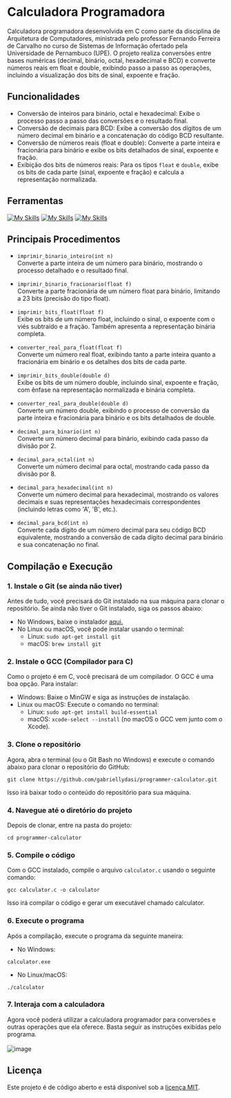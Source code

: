 # Calculadora Programadora
Calculadora programadora desenvolvida em C como parte da disciplina de Arquitetura de Computadores, ministrada pelo professor Fernando Ferreira de Carvalho no curso de Sistemas de Informação ofertado pela Universidade de Pernambuco (UPE). O projeto realiza conversões entre bases numéricas (decimal, binário, octal, hexadecimal e BCD) e converte números reais em float e double, exibindo passo a passo as operações, incluindo a visualização dos bits de sinal, expoente e fração. 

## Funcionalidades

* Conversão de inteiros para binário, octal e hexadecimal: Exibe o processo passo a passo das conversões e o resultado final.
* Conversão de decimais para BCD: Exibe a conversão dos dígitos de um número decimal em binário e a concatenação do código BCD resultante.
* Conversão de números reais (float e double): Converte a parte inteira e fracionária para binário e exibe os bits detalhados de sinal, expoente e fração.
* Exibição dos bits de números reais: Para os tipos `float` e `double`, exibe os bits de cada parte (sinal, expoente e fração) e calcula a representação normalizada.

## Ferramentas
[![My Skills](https://skillicons.dev/icons?i=c)](https://skillicons.dev)
[![My Skills](https://skillicons.dev/icons?i=git)](https://skillicons.dev)
[![My Skills](https://skillicons.dev/icons?i=vscode)](https://skillicons.dev)

## Principais Procedimentos
* `imprimir_binario_inteiro(int n)`<br>
Converte a parte inteira de um número para binário, mostrando o processo detalhado e o resultado final.

* `imprimir_binario_fracionario(float f)`<br>
Converte a parte fracionária de um número float para binário, limitando a 23 bits (precisão do tipo float).

* `imprimir_bits_float(float f)`<br>
Exibe os bits de um número float, incluindo o sinal, o expoente com o viés subtraído e a fração. Também apresenta a representação binária completa.

* `converter_real_para_float(float f)`<br>
Converte um número real float, exibindo tanto a parte inteira quanto a fracionária em binário e os detalhes dos bits de cada parte.

* `imprimir_bits_double(double d)`<br>
Exibe os bits de um número double, incluindo sinal, expoente e fração, com ênfase na representação normalizada e binária completa.

* `converter_real_para_double(double d)`<br>
Converte um número double, exibindo o processo de conversão da parte inteira e fracionária para binário e os bits detalhados de double.

* `decimal_para_binario(int n)`<br>
Converte um número decimal para binário, exibindo cada passo da divisão por 2.

* `decimal_para_octal(int n)`<br>
Converte um número decimal para octal, mostrando cada passo da divisão por 8.

* `decimal_para_hexadecimal(int n)`<br>
Converte um número decimal para hexadecimal, mostrando os valores decimais e suas representações hexadecimais correspondentes (incluindo letras como 'A', 'B', etc.).

* `decimal_para_bcd(int n)`<br>
Converte cada dígito de um número decimal para seu código BCD equivalente, mostrando a conversão de cada dígito decimal para binário e sua concatenação no final.

## Compilação e Execução
### 1. Instale o Git (se ainda não tiver)
Antes de tudo, você precisará do Git instalado na sua máquina para clonar o repositório. Se ainda não tiver o Git instalado, siga os passos abaixo:

* No Windows, baixe o instalador <a href="https://git-scm.com/download/win">aqui.</a>
* No Linux ou macOS, você pode instalar usando o terminal:
  * Linux: `sudo apt-get install git`
  * macOS: `brew install git`

### 2. Instale o GCC (Compilador para C)
Como o projeto é em C, você precisará de um compilador. O GCC é uma boa opção. Para instalar:

* Windows: Baixe o MinGW e siga as instruções de instalação.
* Linux ou macOS: Execute o comando no terminal:
  * Linux: `sudo apt-get install build-essential`
  * macOS: `xcode-select --install` (no macOS o GCC vem junto com o Xcode).
  
### 3. Clone o repositório
Agora, abra o terminal (ou o Git Bash no Windows) e execute o comando abaixo para clonar o repositório do GitHub:
```
git clone https://github.com/gabriellydasi/programmer-calculator.git
```
Isso irá baixar todo o conteúdo do repositório para sua máquina.

### 4. Navegue até o diretório do projeto
Depois de clonar, entre na pasta do projeto:
```
cd programmer-calculator
```

### 5. Compile o código
Com o GCC instalado, compile o arquivo `calculator.c` usando o seguinte comando:
```
gcc calculator.c -o calculator
```
Isso irá compilar o código e gerar um executável chamado calculator.

### 6. Execute o programa
Após a compilação, execute o programa da seguinte maneira:

* No Windows:
```
calculator.exe
```

* No Linux/macOS:
```
./calculator
```

### 7. Interaja com a calculadora
Agora você poderá utilizar a calculadora programador para conversões e outras operações que ela oferece. Basta seguir as instruções exibidas pelo programa.<br><br>
![image](https://github.com/user-attachments/assets/b0e9111d-5db6-4dc1-95c6-f2d912c44069)


## Licença
Este projeto é de código aberto e está disponível sob a <a href="https://github.com/gabriellydasi/programmer-calculator/blob/main/LICENSE">licença MIT</a>.

